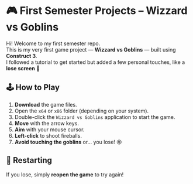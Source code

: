# 🎮 First Semester Projects – Wizzard vs Goblins

Hi! Welcome to my first semester repo.  
This is my very first game project — **Wizzard vs Goblins** — built using **Construct 3**.  
I followed a tutorial to get started but added a few personal touches, like a **lose screen** 🎉

## 🕹️ How to Play

1. **Download** the game files.
2. Open the `x64` or `x86` folder (depending on your system).
3. Double-click the `Wizzard vs Goblins` application to start the game.
4. **Move** with the arrow keys.
5. **Aim** with your mouse cursor.
6. **Left-click** to shoot fireballs.
7. **Avoid touching the goblins** or... you lose! 😝

## 🔁 Restarting

If you lose, simply **reopen the game** to try again!
